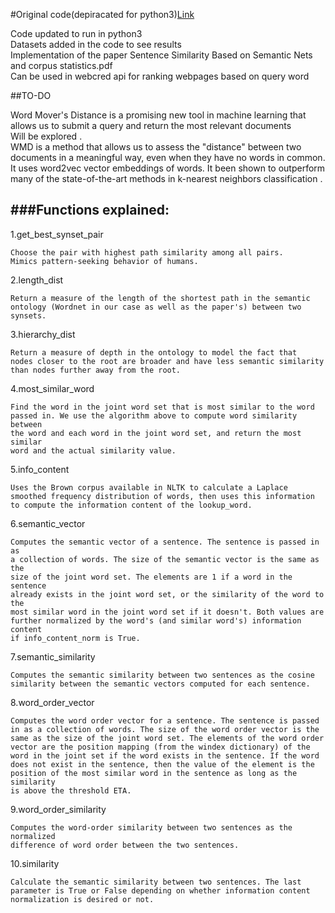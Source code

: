 #Original code(depiracated for python3)[Link](http://sujitpal.blogspot.com/2014/12/semantic-similarity-for-short-sentences.html)


Code updated to run in python3 <br>
Datasets added in the code to see results<br>
Implementation of the paper Sentence Similarity Based on Semantic Nets and corpus statistics.pdf<br>
Can be used in webcred api for ranking webpages based on query word<br>


##TO-DO

Word Mover's Distance is a promising new tool in machine learning that allows us to 
submit a query and return the most relevant documents<br>
Will be explored .<br>
WMD is a method that allows us to assess the "distance" between two documents in a meaningful way, 
even when they have no words in common. It uses word2vec vector embeddings of words. 
It been shown to outperform many of the state-of-the-art methods in k-nearest neighbors classification .
<br>



###Functions explained:
---------------------
1.get_best_synset_pair<br>

    Choose the pair with highest path similarity among all pairs.
    Mimics pattern-seeking behavior of humans.
    

2.length_dist<br>

    Return a measure of the length of the shortest path in the semantic
    ontology (Wordnet in our case as well as the paper's) between two
    synsets.
    

3.hierarchy_dist<br>

    Return a measure of depth in the ontology to model the fact that
    nodes closer to the root are broader and have less semantic similarity
    than nodes further away from the root.
    

4.most_similar_word<br>

    Find the word in the joint word set that is most similar to the word
    passed in. We use the algorithm above to compute word similarity between
    the word and each word in the joint word set, and return the most similar
    word and the actual similarity value.

5.info_content<br>

    Uses the Brown corpus available in NLTK to calculate a Laplace
    smoothed frequency distribution of words, then uses this information
    to compute the information content of the lookup_word.
    

6.semantic_vector<br>
    
    Computes the semantic vector of a sentence. The sentence is passed in as
    a collection of words. The size of the semantic vector is the same as the
    size of the joint word set. The elements are 1 if a word in the sentence
    already exists in the joint word set, or the similarity of the word to the
    most similar word in the joint word set if it doesn't. Both values are
    further normalized by the word's (and similar word's) information content
    if info_content_norm is True.
    

7.semantic_similarity<br>

    Computes the semantic similarity between two sentences as the cosine
    similarity between the semantic vectors computed for each sentence.
    

8.word_order_vector<br>
 
    Computes the word order vector for a sentence. The sentence is passed
    in as a collection of words. The size of the word order vector is the
    same as the size of the joint word set. The elements of the word order
    vector are the position mapping (from the windex dictionary) of the
    word in the joint set if the word exists in the sentence. If the word
    does not exist in the sentence, then the value of the element is the
    position of the most similar word in the sentence as long as the similarity
    is above the threshold ETA.
    

9.word_order_similarity<br>
    
    Computes the word-order similarity between two sentences as the normalized
    difference of word order between the two sentences.
    

10.similarity<br>

    Calculate the semantic similarity between two sentences. The last
    parameter is True or False depending on whether information content
    normalization is desired or not.
    


<br>